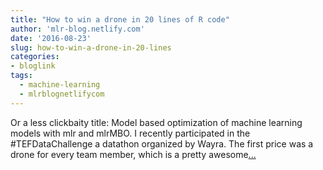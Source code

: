 ```yaml
---
title: "How to win a drone in 20 lines of R code"
author: 'mlr-blog.netlify.com'
date: '2016-08-23'
slug: how-to-win-a-drone-in-20-lines
categories:
- bloglink
tags:
  - machine-learning
  - mlrblognetlifycom
---
```


Or a less clickbaity title: Model based optimization of machine learning models with mlr and mlrMBO. I recently participated in the #TEFDataChallenge a datathon organized by Wayra. The first price was a drone for every team member, which is a pretty awesome[... <i class="fas fa-external-link-alt"></i>](https://mlr-blog.netlify.com/post/2016-08-23-how-to-win-a-drone-in-20-lines-of-r-code/)

